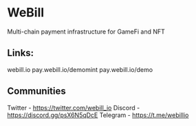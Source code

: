 # WeBill
Multi-chain payment infrastructure for GameFi and NFT

## Links:
webill.io
pay.webill.io/demomint
pay.webill.io/demo

## Communities
Twitter - https://twitter.com/webill_io
Discord - https://discord.gg/psX6N5qDcE 
Telegram - https://t.me/webillio
